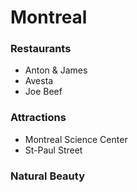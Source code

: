 # Montreal

### Restaurants

- Anton & James
- Avesta
- Joe Beef

### Attractions

- Montreal Science Center
- St-Paul Street

### Natural Beauty
